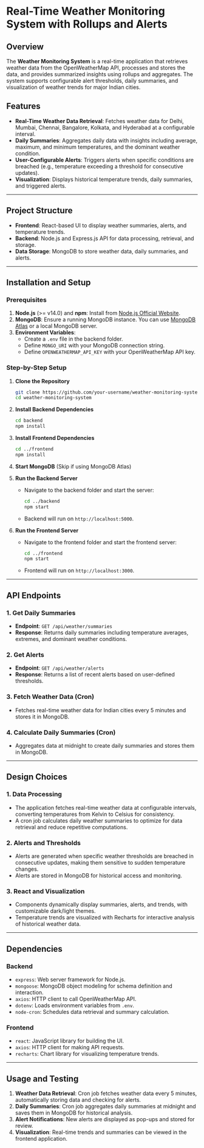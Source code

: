 # Real-Time Weather Monitoring System with Rollups and Alerts

## Overview
The **Weather Monitoring System** is a real-time application that retrieves weather data from the OpenWeatherMap API, processes and stores the data, and provides summarized insights using rollups and aggregates. The system supports configurable alert thresholds, daily summaries, and visualization of weather trends for major Indian cities.

## Features
- **Real-Time Weather Data Retrieval**: Fetches weather data for Delhi, Mumbai, Chennai, Bangalore, Kolkata, and Hyderabad at a configurable interval.
- **Daily Summaries**: Aggregates daily data with insights including average, maximum, and minimum temperatures, and the dominant weather condition.
- **User-Configurable Alerts**: Triggers alerts when specific conditions are breached (e.g., temperature exceeding a threshold for consecutive updates).
- **Visualization**: Displays historical temperature trends, daily summaries, and triggered alerts.

---

## Project Structure
- **Frontend**: React-based UI to display weather summaries, alerts, and temperature trends.
- **Backend**: Node.js and Express.js API for data processing, retrieval, and storage.
- **Data Storage**: MongoDB to store weather data, daily summaries, and alerts.

---

## Installation and Setup

### Prerequisites
1. **Node.js** (>= v14.0) and **npm**: Install from [Node.js Official Website](https://nodejs.org/).
2. **MongoDB**: Ensure a running MongoDB instance. You can use [MongoDB Atlas](https://www.mongodb.com/cloud/atlas) or a local MongoDB server.
3. **Environment Variables**:
   - Create a `.env` file in the backend folder.
   - Define `MONGO_URI` with your MongoDB connection string.
   - Define `OPENWEATHERMAP_API_KEY` with your OpenWeatherMap API key.

### Step-by-Step Setup

1. **Clone the Repository**
   ```bash
   git clone https://github.com/your-username/weather-monitoring-system.git
   cd weather-monitoring-system
   ```

2. **Install Backend Dependencies**
   ```bash
   cd backend
   npm install
   ```

3. **Install Frontend Dependencies**
   ```bash
   cd ../frontend
   npm install
   ```

4. **Start MongoDB** (Skip if using MongoDB Atlas)

5. **Run the Backend Server**
   - Navigate to the backend folder and start the server:
     ```bash
     cd ../backend
     npm start
     ```
   - Backend will run on `http://localhost:5000`.

6. **Run the Frontend Server**
   - Navigate to the frontend folder and start the frontend server:
     ```bash
     cd ../frontend
     npm start
     ```
   - Frontend will run on `http://localhost:3000`.

---

## API Endpoints

### 1. Get Daily Summaries
   - **Endpoint**: `GET /api/weather/summaries`
   - **Response**: Returns daily summaries including temperature averages, extremes, and dominant weather conditions.

### 2. Get Alerts
   - **Endpoint**: `GET /api/weather/alerts`
   - **Response**: Returns a list of recent alerts based on user-defined thresholds.

### 3. Fetch Weather Data (Cron)
   - Fetches real-time weather data for Indian cities every 5 minutes and stores it in MongoDB.

### 4. Calculate Daily Summaries (Cron)
   - Aggregates data at midnight to create daily summaries and stores them in MongoDB.

---

## Design Choices

### 1. **Data Processing**
   - The application fetches real-time weather data at configurable intervals, converting temperatures from Kelvin to Celsius for consistency.
   - A cron job calculates daily weather summaries to optimize for data retrieval and reduce repetitive computations.

### 2. **Alerts and Thresholds**
   - Alerts are generated when specific weather thresholds are breached in consecutive updates, making them sensitive to sudden temperature changes.
   - Alerts are stored in MongoDB for historical access and monitoring.

### 3. **React and Visualization**
   - Components dynamically display summaries, alerts, and trends, with customizable dark/light themes.
   - Temperature trends are visualized with Recharts for interactive analysis of historical weather data.

---

## Dependencies

### Backend
- `express`: Web server framework for Node.js.
- `mongoose`: MongoDB object modeling for schema definition and interaction.
- `axios`: HTTP client to call OpenWeatherMap API.
- `dotenv`: Loads environment variables from `.env`.
- `node-cron`: Schedules data retrieval and summary calculation.

### Frontend
- `react`: JavaScript library for building the UI.
- `axios`: HTTP client for making API requests.
- `recharts`: Chart library for visualizing temperature trends.

---

## Usage and Testing

1. **Weather Data Retrieval**: Cron job fetches weather data every 5 minutes, automatically storing data and checking for alerts.
2. **Daily Summaries**: Cron job aggregates daily summaries at midnight and saves them in MongoDB for historical analysis.
3. **Alert Notifications**: New alerts are displayed as pop-ups and stored for review.
4. **Visualization**: Real-time trends and summaries can be viewed in the frontend application.
